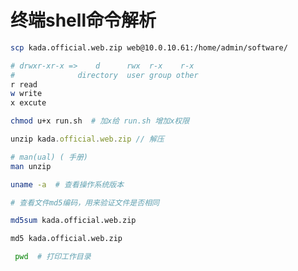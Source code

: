 <!--
 * @Description: 
 * @Author: xiehuaqiang
 * @FilePath: /kaka-blog/src/docs/kaka/unpublished/终端shell命令解析.md
 * @Date: 2021-06-17 21:20:56
 * @LastEditTime: 2021-06-17 21:21:00
-->

# 终端shell命令解析

```bash
scp kada.official.web.zip web@10.0.10.61:/home/admin/software/
```

```bash
# drwxr-xr-x =>    d      rwx  r-x    r-x
#              directory  user group other
r read
w write
x excute

chmod u+x run.sh  # 加x给 run.sh 增加x权限
```

```js
unzip kada.official.web.zip // 解压
```

```bash
# man(ual) ( 手册)
man unzip 
```

```bash
uname -a  # 查看操作系统版本
```

```bash
# 查看文件md5编码，用来验证文件是否相同

md5sum kada.official.web.zip 

md5 kada.official.web.zip   
```

```bash
 pwd  # 打印工作目录
```